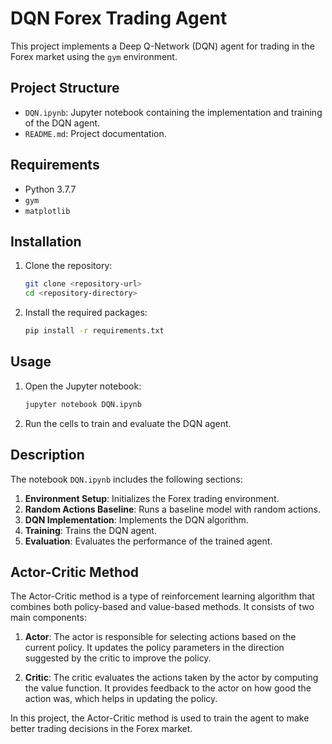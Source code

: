 # DQN Forex Trading Agent

This project implements a Deep Q-Network (DQN) agent for trading in the Forex market using the `gym` environment.

## Project Structure

- `DQN.ipynb`: Jupyter notebook containing the implementation and training of the DQN agent.
- `README.md`: Project documentation.

## Requirements

- Python 3.7.7
- `gym`
- `matplotlib`

## Installation

1. Clone the repository:
    ```sh
    git clone <repository-url>
    cd <repository-directory>
    ```

2. Install the required packages:
    ```sh
    pip install -r requirements.txt
    ```

## Usage

1. Open the Jupyter notebook:
    ```sh
    jupyter notebook DQN.ipynb
    ```

2. Run the cells to train and evaluate the DQN agent.

## Description

The notebook `DQN.ipynb` includes the following sections:

1. **Environment Setup**: Initializes the Forex trading environment.
2. **Random Actions Baseline**: Runs a baseline model with random actions.
3. **DQN Implementation**: Implements the DQN algorithm.
4. **Training**: Trains the DQN agent.
5. **Evaluation**: Evaluates the performance of the trained agent.

## Actor-Critic Method

The Actor-Critic method is a type of reinforcement learning algorithm that combines both policy-based and value-based methods. It consists of two main components:

1. **Actor**: The actor is responsible for selecting actions based on the current policy. It updates the policy parameters in the direction suggested by the critic to improve the policy.

2. **Critic**: The critic evaluates the actions taken by the actor by computing the value function. It provides feedback to the actor on how good the action was, which helps in updating the policy.

In this project, the Actor-Critic method is used to train the agent to make better trading decisions in the Forex market.